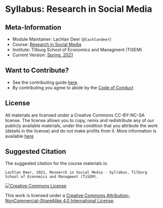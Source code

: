 # Syllabus: Research in Social Media

## Meta-Information

*   Module Maintainer: Lachlan Deer (`@lachlandeer`)
*   Course: [Research in Social Media](https://github.com/YOUR_LINK)
*   Institute: Tilburg School of Economics and Managment (TiSEM)
*   Current Version: [Spring, 2021](https://XXX.github.io/XXXX)

## Want to Contribute?

* See the contributing guide [here](CONTRIBUTING.md).
* By contributing you agree to abide by the [Code of Conduct](CONDUCT.md)

## License

All materials are licensed under a Creative Commons CC-BY-NC-SA license. The license allows you to copy, remix and redistribute any of our publicly available materials, under the condition that you attribute the work (details in the license) and do not make profits from it. More information is available [here](LICENSE.md)


## Suggested Citation

The suggested citation for the course materials is:

```
Lachlan Deer, 2021, Research in Social Media - Syllabus, Tilburg School of Economics and Managment (TiSEM).
```

<a rel="license" href="http://creativecommons.org/licenses/by-nc-sa/4.0/"><img alt="Creative Commons License" style="border-width:0" src="https://i.creativecommons.org/l/by-nc-sa/4.0/88x31.png" /></a><br />

This work is licensed under a <a rel="license" href="http://creativecommons.org/licenses/by-nc-sa/4.0/">Creative Commons Attribution-NonCommercial-ShareAlike 4.0 International License</a>.
